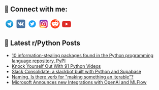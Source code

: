 ## 🔎 Connect with me:
[<img src="https://github.com/bullbesh/bullbesh/blob/main/images/Telegram.png" width="32" height="32" />](https://t.me/bullbesh)
[<img src="https://github.com/bullbesh/bullbesh/blob/main/images/VK.png" width="32" height="32" />](https://vk.com/bullbesh)
[<img src="https://github.com/bullbesh/bullbesh/blob/main/images/Twitter.png" width="32" height="32" />](https://twitter.com/bullbesh1)
[<img src="https://github.com/bullbesh/bullbesh/blob/main/images/Instagram.png" width="32" height="32" />](https://www.instagram.com/bullbesh)
[<img src="https://github.com/bullbesh/bullbesh/blob/main/images/Reddit.png" width="32" height="32" />](https://www.reddit.com/user/bullbesh)
[<img src="https://github.com/bullbesh/bullbesh/blob/main/images/YouTube.png" width="32" height="32" />](https://www.youtube.com/channel/UCtfjRs6uzgq5mfm8S06WTcg)

## 📕 Latest r/Python Posts
<!-- BLOG-POST-LIST:START -->
- [10 information-stealing packages found in the Python programming language repository, PyPI](https://www.reddit.com/r/Python/comments/wka66d/10_informationstealing_packages_found_in_the/)
- [Knock Yourself Out With 91 Python Videos](https://www.reddit.com/r/Python/comments/wk9jlq/knock_yourself_out_with_91_python_videos/)
- [Slack Consolidate: a slackbot built with Python and Supabase](https://www.reddit.com/r/Python/comments/wk95z2/slack_consolidate_a_slackbot_built_with_python/)
- [Naming. Is there verb for &quot;making something an iterable&quot;?](https://www.reddit.com/r/Python/comments/wk8gj9/naming_is_there_verb_for_making_something_an/)
- [Microsoft Announces new Integrations with OpenAI and MLFlow](https://www.reddit.com/r/Python/comments/wk7udt/microsoft_announces_new_integrations_with_openai/)
<!-- BLOG-POST-LIST:END -->
